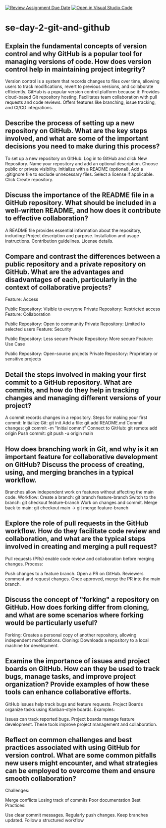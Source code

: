 [![Review Assignment Due Date](https://classroom.github.com/assets/deadline-readme-button-22041afd0340ce965d47ae6ef1cefeee28c7c493a6346c4f15d667ab976d596c.svg)](https://classroom.github.com/a/8wgCKhpZ)
[![Open in Visual Studio Code](https://classroom.github.com/assets/open-in-vscode-2e0aaae1b6195c2367325f4f02e2d04e9abb55f0b24a779b69b11b9e10269abc.svg)](https://classroom.github.com/online_ide?assignment_repo_id=18495112&assignment_repo_type=AssignmentRepo)
# se-day-2-git-and-github
## Explain the fundamental concepts of version control and why GitHub is a popular tool for managing versions of code. How does version control help in maintaining project integrity?
Version control is a system that records changes to files over time, allowing users to track modifications, revert to previous versions, and collaborate efficiently. GitHub is a popular version control platform because it:
Provides cloud-based Git repository hosting.
Facilitates team collaboration with pull requests and code reviews.
Offers features like branching, issue tracking, and CI/CD integrations.
## Describe the process of setting up a new repository on GitHub. What are the key steps involved, and what are some of the important decisions you need to make during this process?
To set up a new repository on GitHub:
Log in to GitHub and click New Repository.
Name your repository and add an optional description.
Choose public or private visibility.
Initialize with a README (optional).
Add a .gitignore file to exclude unnecessary files.
Select a license if applicable.
Click Create repository.
## Discuss the importance of the README file in a GitHub repository. What should be included in a well-written README, and how does it contribute to effective collaboration?
A README file provides essential information about the repository, including:
Project description and purpose.
Installation and usage instructions.
Contribution guidelines.
License details.
## Compare and contrast the differences between a public repository and a private repository on GitHub. What are the advantages and disadvantages of each, particularly in the context of collaborative projects?
Feature: Access

Public Repository: Visible to everyone
Private Repository: Restricted access
Feature: Collaboration

Public Repository: Open to community
Private Repository: Limited to selected users
Feature: Security

Public Repository: Less secure
Private Repository: More secure
Feature: Use Case

Public Repository: Open-source projects
Private Repository: Proprietary or sensitive projects
## Detail the steps involved in making your first commit to a GitHub repository. What are commits, and how do they help in tracking changes and managing different versions of your project?
A commit records changes in a repository. Steps for making your first commit:
Initialize Git: git init
Add a file: git add README.md
Commit changes: git commit -m "Initial commit"
Connect to GitHub: git remote add origin <repo-url>
Push commit: git push -u origin main
## How does branching work in Git, and why is it an important feature for collaborative development on GitHub? Discuss the process of creating, using, and merging branches in a typical workflow.
Branches allow independent work on features without affecting the main code. Workflow:
Create a branch: git branch feature-branch
Switch to the branch: git checkout feature-branch
Work on changes and commit.
Merge back to main: git checkout main → git merge feature-branch
## Explore the role of pull requests in the GitHub workflow. How do they facilitate code review and collaboration, and what are the typical steps involved in creating and merging a pull request?
Pull requests (PRs) enable code review and collaboration before merging changes. Process:

Push changes to a feature branch.
Open a PR on GitHub.
Reviewers comment and request changes.
Once approved, merge the PR into the main branch.
## Discuss the concept of "forking" a repository on GitHub. How does forking differ from cloning, and what are some scenarios where forking would be particularly useful?
Forking: Creates a personal copy of another repository, allowing independent modifications.
Cloning: Downloads a repository to a local machine for development.
## Examine the importance of issues and project boards on GitHub. How can they be used to track bugs, manage tasks, and improve project organization? Provide examples of how these tools can enhance collaborative efforts.
GitHub Issues help track bugs and feature requests. Project Boards organize tasks using Kanban-style boards.
Examples:

Issues can track reported bugs.
Project boards manage feature development.
These tools improve project management and collaboration.

## Reflect on common challenges and best practices associated with using GitHub for version control. What are some common pitfalls new users might encounter, and what strategies can be employed to overcome them and ensure smooth collaboration?
Challenges:

Merge conflicts
Losing track of commits
Poor documentation
Best Practices:

Use clear commit messages.
Regularly push changes.
Keep branches updated.
Follow a structured workflow
